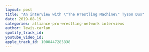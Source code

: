 ```yaml
---
layout: post
title: "An interview with \"The Wrestling Machine\" Tyson Dux"
date: 2019-08-19
categories: alliance-pro-wrestling-network interviews
author: lewis-carlan
spotify_track_id: 
youtube_video_id: 
apple_track_id: 1000447285338
---
```


